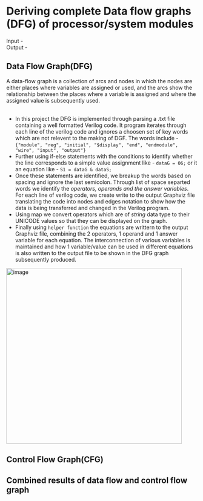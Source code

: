 # Deriving complete Data flow graphs (DFG) of processor/system modules
Input - <br />
Output - 

## Data Flow Graph(DFG)
A data-flow graph is a collection of arcs and nodes in which the nodes are either places where variables are assigned or used, and the arcs show the relationship between the places where a variable is assigned and where the assigned value is subsequently used.<br /><br />

- In this project the DFG is implemented through parsing a .txt file containing a well formatted Verilog code. It program iterates through each line of the verilog code and ignores a choosen set of key words which are not relevent to the making of DGF. The words include - `{"module", "reg", "initial", "$display", "end", "endmodule", "wire", "input", "output"}`
- Further using if-else statements with the conditions to identify whether the line corresponds to a simple value assignment like - `dataG = 06;` or it an equation like - `S1 = dataG & dataS;`
- Once these statements are identified, we breakup the words based on spacing and ignore the last semicolon. Through list of space separted words we identify the _operators, operands and the answer variables_. For each line of verilog code, we create write to the output Graphviz file translating the code into nodes and edges notation to show how the data is being transferred and changed in the Verilog program. 
- Using map we convert operators which are of _string_ data type to their UNICODE values so that they can be displayed on the graph. 
- Finally using `helper function` the equations are writtern to the output Graphviz file, combining the 2 operators, 1 operand and 1 answer variable for each equation. The interconnection of various variables is maintained and how 1 variable/value can be used in different equations is also written to the output file to be shown in the DFG graph subsequently produced. 

<img width="463" alt="image" src="https://user-images.githubusercontent.com/56929057/166191236-ed11b55c-cb62-4a69-bea6-b67c1abd60cc.png">


## Control Flow Graph(CFG)

## Combined results of data flow and control flow graph

